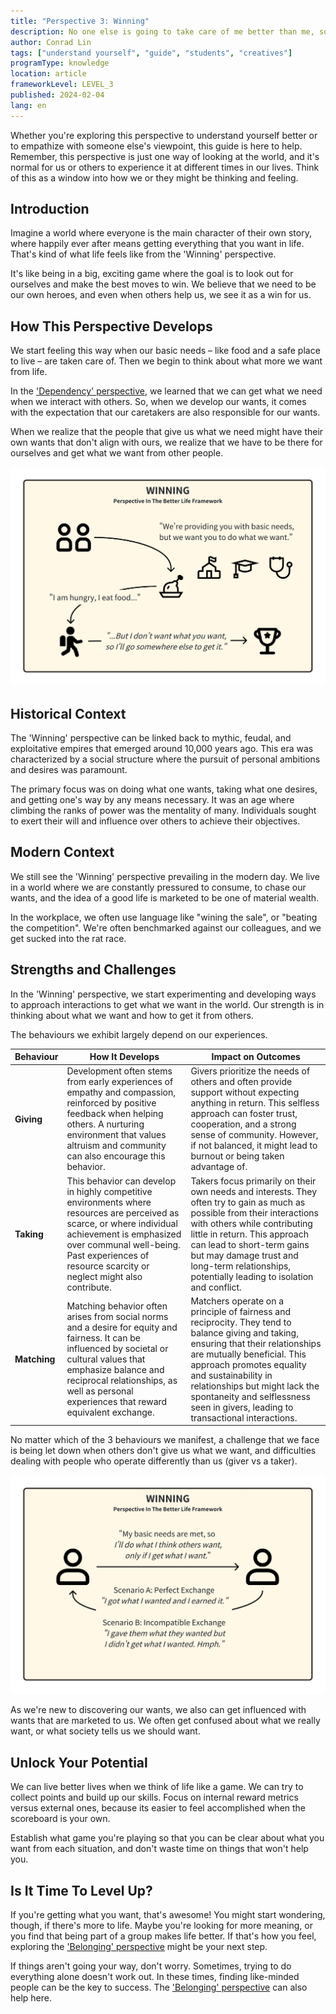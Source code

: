 ```yaml
---
title: "Perspective 3: Winning"
description: No one else is going to take care of me better than me, so I need to make sure I get what I want.
author: Conrad Lin
tags: ["understand yourself", "guide", "students", "creatives"]
programType: knowledge
location: article
frameworkLevel: LEVEL_3
published: 2024-02-04
lang: en
---
```


<InfoBanner shouldCenter emoji=":bulb:">
  Whether you're exploring this perspective to understand yourself better or to empathize with someone else's viewpoint, this guide is here to help. Remember, this perspective is just one way of looking at the world, and it's normal for us or others to experience it at different times in our lives. Think of this as a window into how we or they might be thinking and feeling.
</InfoBanner>

## Introduction

Imagine a world where everyone is the main character of their own story, where happily ever after means getting everything that you want in life. That's kind of what life feels like from the 'Winning' perspective. 

It's like being in a big, exciting game where the goal is to look out for ourselves and make the best moves to win. We believe that we need to be our own heroes, and even when others help us, we see it as a win for us.

## How This Perspective Develops

We start feeling this way when our basic needs – like food and a safe place to live – are taken care of. Then we begin to think about what more we want from life.

In the ['Dependency' perspective](/unlock-your-potential/programs/guide-2), we learned that we can get what we need when we interact with others. So, when we develop our wants, it comes with the expectation that our caretakers are also responsible for our wants.

When we realize that the people that give us what we need might have their own wants that don't align with ours, we realize that we have to be there for ourselves and get what we want from other people.

![Image](../../../../framework/3_a.jpg)


## Historical Context

The 'Winning' perspective can be linked back to mythic, feudal, and exploitative empires that emerged around 10,000 years ago. This era was characterized by a social structure where the pursuit of personal ambitions and desires was paramount. 

The primary focus was on doing what one wants, taking what one desires, and getting one's way by any means necessary. It was an age where climbing the ranks of power was the mentality of many. Individuals sought to exert their will and influence over others to achieve their objectives. 

## Modern Context

We still see the 'Winning' perspective prevailing in the modern day. We live in a world where we are constantly pressured to consume, to chase our wants, and the idea of a good life is marketed to be one of material wealth.

In the workplace, we often use language like "wining the sale", or "beating the competition". We're often benchmarked against our colleagues, and we get sucked into the rat race.

## Strengths and Challenges

In the 'Winning' perspective, we start experimenting and developing ways to approach interactions to get what we want in the world. Our strength is in thinking about what we want and how to get it from others.

The behaviours we exhibit largely depend on our experiences.


| Behaviour | How It Develops | Impact on Outcomes |
|-----------|-----------------|--------------------------------------|
| **Giving** | Development often stems from early experiences of empathy and compassion, reinforced by positive feedback when helping others. A nurturing environment that values altruism and community can also encourage this behavior. | Givers prioritize the needs of others and often provide support without expecting anything in return. This selfless approach can foster trust, cooperation, and a strong sense of community. However, if not balanced, it might lead to burnout or being taken advantage of. |
| **Taking** | This behavior can develop in highly competitive environments where resources are perceived as scarce, or where individual achievement is emphasized over communal well-being. Past experiences of resource scarcity or neglect might also contribute. | Takers focus primarily on their own needs and interests. They often try to gain as much as possible from their interactions with others while contributing little in return. This approach can lead to short-term gains but may damage trust and long-term relationships, potentially leading to isolation and conflict. |
| **Matching** | Matching behavior often arises from social norms and a desire for equity and fairness. It can be influenced by societal or cultural values that emphasize balance and reciprocal relationships, as well as personal experiences that reward equivalent exchange. | Matchers operate on a principle of fairness and reciprocity. They tend to balance giving and taking, ensuring that their relationships are mutually beneficial. This approach promotes equality and sustainability in relationships but might lack the spontaneity and selflessness seen in givers, leading to transactional interactions. |


No matter which of the 3 behaviours we manifest, a challenge that we face is being let down when others don't give us what we want, and difficulties dealing with people who operate differently than us (giver vs a taker).

![Image](../../../../framework/3_b.jpg)

As we're new to discovering our wants, we also can get influenced with wants that are marketed to us. We often get confused about what we really want, or what society tells us we should want.

## Unlock Your Potential

We can live better lives when we think of life like a game. We can try to collect points and build up our skills. Focus on internal reward metrics versus external ones, because its easier to feel accomplished when the scoreboard is your own.

Establish what game you're playing so that you can be clear about what you want from each situation, and don't waste time on things that won't help you. 

## Is It Time To Level Up?

If you're getting what you want, that's awesome! You might start wondering, though, if there's more to life. Maybe you're looking for more meaning, or you find that being part of a group makes life better. If that's how you feel, exploring the ['Belonging' perspective](/unlock-your-potential/programs/guide-4) might be your next step.

If things aren't going your way, don't worry. Sometimes, trying to do everything alone doesn't work out. In these times, finding like-minded people can be the key to success. The ['Belonging' perspective](/unlock-your-potential/programs/guide-4) can also help here.